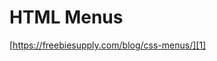 # HTML Menus

[https://freebiesupply.com/blog/css-menus/][1]

[1]:	https://freebiesupply.com/blog/css-menus/